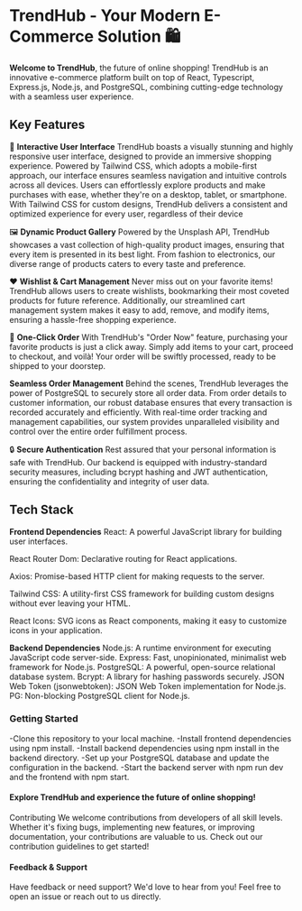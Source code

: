 # TrendHub - Your Modern E-Commerce Solution 🛍️
**Welcome to TrendHub**, the future of online shopping! TrendHub is an innovative e-commerce platform built on top of React, Typescript, Express.js, Node.js, and PostgreSQL, combining cutting-edge technology with a seamless user experience.

## Key Features
🌟 **Interactive User Interface** TrendHub boasts a visually stunning and highly responsive user interface, designed to provide an immersive shopping experience. Powered by Tailwind CSS, which adopts a mobile-first approach, our interface ensures seamless navigation and intuitive controls across all devices. Users can effortlessly explore products and make purchases with ease, whether they're on a desktop, tablet, or smartphone. With Tailwind CSS for custom designs, TrendHub delivers a consistent and optimized experience for every user, regardless of their device

🖼️ **Dynamic Product Gallery**
Powered by the Unsplash API, TrendHub showcases a vast collection of high-quality product images, ensuring that every item is presented in its best light. From fashion to electronics, our diverse range of products caters to every taste and preference.

❤️ **Wishlist & Cart Management**
Never miss out on your favorite items! TrendHub allows users to create wishlists, bookmarking their most coveted products for future reference. Additionally, our streamlined cart management system makes it easy to add, remove, and modify items, ensuring a hassle-free shopping experience.

🛒 **One-Click Order**
With TrendHub's "Order Now" feature, purchasing your favorite products is just a click away. Simply add items to your cart, proceed to checkout, and voilà! Your order will be swiftly processed, ready to be shipped to your doorstep.

**Seamless Order Management**
Behind the scenes, TrendHub leverages the power of PostgreSQL to securely store all order data. From order details to customer information, our robust database ensures that every transaction is recorded accurately and efficiently. With real-time order tracking and management capabilities, our system provides unparalleled visibility and control over the entire order fulfillment process.

🔒 **Secure Authentication**
Rest assured that your personal information is safe with TrendHub. Our backend is equipped with industry-standard security measures, including bcrypt hashing and JWT authentication, ensuring the confidentiality and integrity of user data.

## Tech Stack
**Frontend Dependencies**
React: A powerful JavaScript library for building user interfaces.

React Router Dom: Declarative routing for React applications.

Axios: Promise-based HTTP client for making requests to the server.

Tailwind CSS: A utility-first CSS framework for building custom designs without ever leaving your HTML.

React Icons: SVG icons as React components, making it easy to customize icons in your application.

**Backend Dependencies**
Node.js: A runtime environment for executing JavaScript code server-side.
Express: Fast, unopinionated, minimalist web framework for Node.js.
PostgreSQL: A powerful, open-source relational database system.
Bcrypt: A library for hashing passwords securely.
JSON Web Token (jsonwebtoken): JSON Web Token implementation for Node.js.
PG: Non-blocking PostgreSQL client for Node.js.
### Getting Started
-Clone this repository to your local machine.
-Install frontend dependencies using npm install.
-Install backend dependencies using npm install in the backend directory.
-Set up your PostgreSQL database and update the configuration in the backend.
-Start the backend server with npm run dev and the frontend with npm start.
#### Explore TrendHub and experience the future of online shopping!
Contributing
We welcome contributions from developers of all skill levels. Whether it's fixing bugs, implementing new features, or improving documentation, your contributions are valuable to us. Check out our contribution guidelines to get started!

#### Feedback & Support
Have feedback or need support? We'd love to hear from you! Feel free to open an issue or reach out to us directly.

